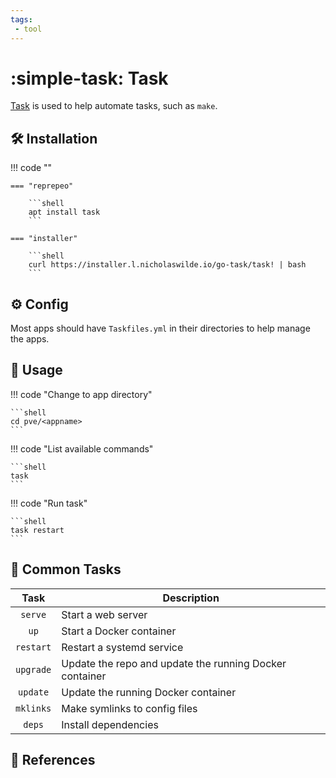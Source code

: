 ```yaml
---
tags:
 - tool
---
```

# :simple-task: Task

[Task][1] is used to help automate tasks, such as `make`.

## :hammer_and_wrench: Installation

!!! code ""

    === "reprepeo"

        ```shell
        apt install task
        ```
        
    === "installer"
    
        ```shell
        curl https://installer.l.nicholaswilde.io/go-task/task! | bash
        ```

## :gear: Config

Most apps should have `Taskfiles.yml` in their directories to help manage the apps.

## :pencil: Usage

!!! code "Change to app directory"

    ```shell
    cd pve/<appname>
    ```

!!! code "List available commands"

    ```shell
    task
    ```

!!! code "Run task"

    ```shell
    task restart
    ```

## :broom: Common Tasks

| Task        | Description  |
| :---------: | ------------ |
| `serve`   | Start a web server        |
| `up`      | Start a Docker container  |
| `restart` | Restart a systemd service |
| `upgrade` | Update the repo and update the running Docker container |
| `update`  | Update the running Docker container |
| `mklinks` | Make symlinks to config files |
| `deps`    | Install dependencies |

## :link: References

[1]: <https://taskfile.dev/>
